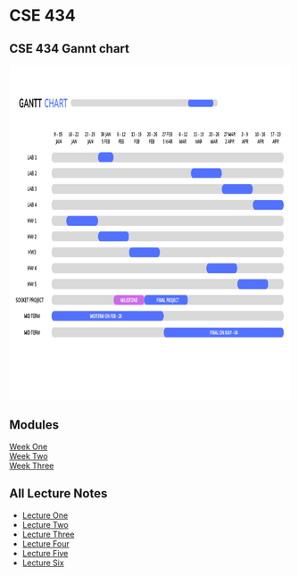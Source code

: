 # CSE 434

<h2>CSE 434 Gannt chart</h2>
<a href="https://www.canva.com/design/DAFXMSEI1Nc/-Tg_dWL-wu7jn-QMgizYog/edit">
 <img src="./chart.png" alt="Project Gannt Chart" title="Project Gannt Chart" style="width: 1000px; height: 600px;" />
 </a> 
 
## Modules 
[Week One](https://github.com/berrios96sean/CSE-434/tree/main/Week_One)<br/>
[Week Two](https://github.com/berrios96sean/CSE-434/tree/main/Week_Two)<br/>
[Week Three]()<br/>

## All Lecture Notes 
* [Lecture One](https://github.com/berrios96sean/CSE-434/blob/main/Week_One/1_1_Notes.txt)<br/>
* [Lecture Two](https://github.com/berrios96sean/CSE-434/blob/main/Week_One/1_2_Notes.txt)<br/>
* [Lecture Three](https://github.com/berrios96sean/CSE-434/blob/main/Week_Two/2_1_Notes.txt)<br/>
* [Lecture Four](https://github.com/berrios96sean/CSE-434/blob/main/Week_Two/2_2_Notes.txt)<br/>
* [Lecture Five](https://github.com/berrios96sean/CSE-434/blob/main/Week_Three/3_1_Notes.txt)<br/>
* [Lecture Six]()<br/>
